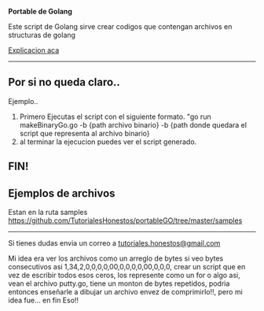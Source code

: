 **Portable de Golang**

Este script de Golang sirve crear codigos que contengan archivos en structuras de golang

[Explicacion aca](https://www.youtube.com/watch?v=M-wWuuOtlm0)

---

## Por si no queda claro..

Ejemplo..

1. Primero Ejecutas el script con el siguiente formato. "go run makeBinaryGo.go -b {path archivo binario} -b {path donde quedara el script que representa al archivo binario}
2. al terminar la ejecucion puedes ver el script generado.

FIN!
---

## Ejemplos de archivos

Estan en la ruta samples
https://github.com/TutorialesHonestos/portableGO/tree/master/samples


---

Si tienes dudas envia un correo a tutoriales.honestos@gmail.com


Mi idea era ver los archivos como un arreglo de bytes si veo bytes consecutivos asi 1,34,2,0,0,0,0,00,0,0,0,0,00,0,0,0, crear un script que en vez de escribir todos esos ceros, los represente como un for o algo asi, vean el archivo putty.go, tiene un monton de bytes repetidos, podria entonces enseñarle a dibujar un archivo envez de comprimirlo!!, pero mi idea fue... en fin
Eso!!
